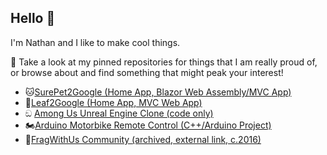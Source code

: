 ## Hello 👋
I'm Nathan and I like to make cool things.

💬 Take a look at my pinned repositories for things that I am really proud of, or browse about and find something that might peak your interest!

* 🐱[SurePet2Google (Home App, Blazor Web Assembly/MVC App)](https://github.com/CplNathan/SurePet2Google-Public)
* 🌿[Leaf2Google (Home App, MVC Web App)](https://github.com/CplNathan/Leaf2Google-Public)
* ඞ [Among Us Unreal Engine Clone (code only)](https://github.com/CplNathan/Amogus-Imposter-Game)
* 🏍️[Arduino Motorbike Remote Control (C++/Arduino Project)](https://github.com/CplNathan/Arduino-Motorbike-Remote-Control-Public)
* 🤼[FragWithUs Community (archived, external link, c.2016)](https://fwu.nford.xyz)
